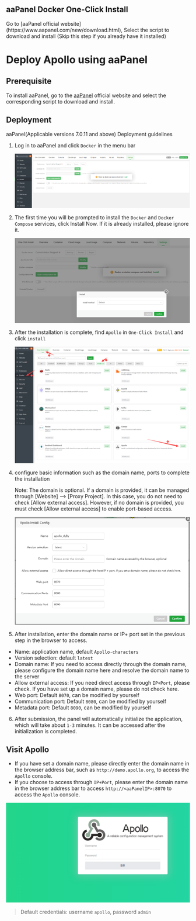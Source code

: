 ##  aaPanel  Docker  One-Click Install

<Steps>
  Go to [aaPanel official website](https://www.aapanel.com/new/download.html), Select the script to download and install
  (Skip this step if you already have it installed)

# Deploy Apollo using aaPanel

## Prerequisite

To install aaPanel, go to the [aaPanel](https://www.aapanel.com/new/download.html#install) official website and select the corresponding script to download and install.

## Deployment

aaPanel(Applicable versions 7.0.11 and above) Deployment guidelines

1. Log in to aaPanel and click `Docker` in the menu bar

   ![Docker](/docs/en/images/deployment/btpanel/install.png)

2. The first time you will be prompted to install the `Docker` and `Docker Compose` services, click Install Now. If it is already installed, please ignore it.

   ![install](/docs/en/images/deployment/btpanel/install2.png)

3. After the installation is complete, find `Apollo` in `One-Click Install` and click `install`  

   ![install-Apollo](/docs/en/images/deployment/btpanel/install-Apollo.png)

4. configure basic information such as the domain name, ports to complete the installation

   Note:
   The domain is optional. If a domain is provided, it can be managed through [Website] --> [Proxy Project]. In this case, you do not need to check [Allow external access]. However, if no domain is provided, you must check [Allow external access] to enable port-based access.

   ![addApollo](/docs/en/images/deployment/btpanel/addApollo.png)

5. After installation, enter the domain name or IP+ port set in the previous step in the browser to access.
- Name: application name, default `Apollo-characters`
- Version selection: default `latest`
- Domain name: If you need to access directly through the domain name, please configure the domain name here and resolve the domain name to the server
- Allow external access: If you need direct access through `IP+Port`, please check. If you have set up a domain name, please do not check here.
- Web port: Default `8070`, can be modified by yourself
- Communication port: Default `8080`, can be modified by yourself
- Metadata port: Default `8090`, can be modified by yourself

6. After submission, the panel will automatically initialize the application, which will take about `1-3` minutes. It can be accessed after the initialization is completed.


## Visit Apollo
- If you have set a domain name, please directly enter the domain name in the browser address bar, such as `http://demo.apollo.org`, to access the `Apollo` console.
- If you choose to access through `IP+Port`, please enter the domain name in the browser address bar to access `http://<aaPanelIP>:8070` to access the `Apollo` console.

![console](/docs/en/images/deployment/btpanel/console.png)

> Default credentials: username `apollo`, password `admin`

